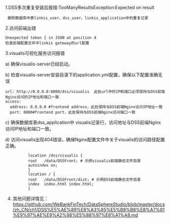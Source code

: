 1.DSS多次重复安装后报错:TooManyResultsException:Expected on result

     删除数据库中表linkis_user、dss_user、linkis_application中的重复记录
     
2.访问前端出错
  
    Unexpected token { in JSON at position 4
    检查前端配置文件中linkis gateway的url配置
    
3.visualis可视化服务访问报错

  a) 确保visualis-server已经启动。
  
  b) 检查visualis-server安装目录下的application.yml配置，确保以下配置准确无误
  
    url: http://0.0.0.0:0000/dss/visualis  此处url中的IP和端口必须保持与DSS前端Nginx访问的IP地址和端口一致
    access:
      address: 0.0.0.0 #frontend address，此处保持与DSS前端Nginx访问IP地址一致
      port: 0000#frontend port，此处保持与DSS前端Nginx访问端口一致
      
  c) 确保数据库表dss_application中 visualis记录行，访问地址与DSS前端Nginx访问IP地址和端口一致。
  
  d) 访问visualis出现404错误，确保Nginx配置文件中关于visualis的访问路径配置正确。
  
              location /dss/visualis {
              root   /data/DSSFront; # 示例visualis前端静态文件目录
              autoindex on;
              }
              location / {
              root   /data/DSSFront/dist; # 示例DSS前端静态文件目录
              index  index.html index.html;
              }     
              
4. 其他问题详情见：https://github.com/WeBankFinTech/DataSphereStudio/blob/master/docs/zh_CN/ch1/DSS%E5%AE%89%E8%A3%85%E5%B8%B8%E8%A7%81%E9%97%AE%E9%A2%98%E5%88%97%E8%A1%A8.md